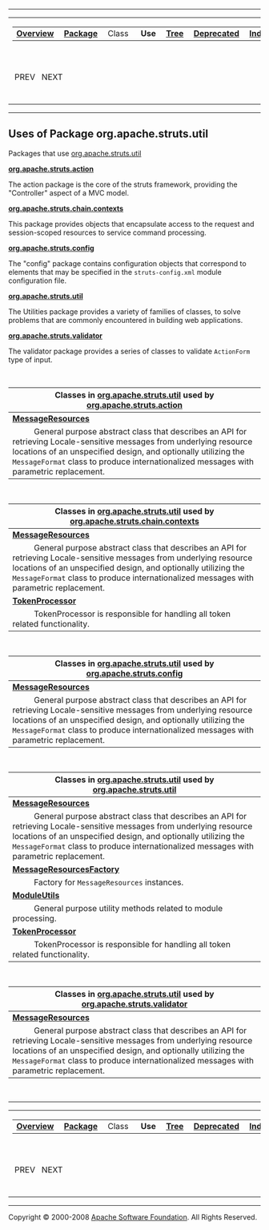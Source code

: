 ------------------------------------------------------------------------

<span id="navbar_top"></span> [](#skip-navbar_top "Skip navigation links")

<table>
<colgroup>
<col width="50%" />
<col width="50%" />
</colgroup>
<tbody>
<tr class="odd">
<td align="left"><span id="navbar_top_firstrow"></span>
<table>
<tbody>
<tr class="odd">
<td align="left"><a href="../../../../overview-summary.html.md"><strong>Overview</strong></a> </td>
<td align="left"><a href="package-summary.html.md"><strong>Package</strong></a> </td>
<td align="left">Class </td>
<td align="left"> <strong>Use</strong> </td>
<td align="left"><a href="package-tree.html.md"><strong>Tree</strong></a> </td>
<td align="left"><a href="../../../../deprecated-list.html.md"><strong>Deprecated</strong></a> </td>
<td align="left"><a href="../../../../index-all.html.md"><strong>Index</strong></a> </td>
<td align="left"><a href="../../../../help-doc.html.md"><strong>Help</strong></a> </td>
</tr>
</tbody>
</table></td>
<td align="left"></td>
</tr>
<tr class="even">
<td align="left"> PREV   NEXT</td>
<td align="left"><a href="../../../../index.html.md?org/apache/struts/util/package-use.html"><strong>FRAMES</strong></a>    <a href="package-use.html"><strong>NO FRAMES</strong></a>    
<a href="../../../../allclasses-noframe.html.md"><strong>All Classes</strong></a></td>
</tr>
</tbody>
</table>

<span id="skip-navbar_top"></span>

------------------------------------------------------------------------

**Uses of Package
 org.apache.struts.util**
-------------------------

Packages that use [org.apache.struts.util](../../../../org/apache/struts/util/package-summary.html.md)

[**org.apache.struts.action**](#org.apache.struts.action)

The action package is the core of the struts framework, providing the "Controller" aspect of a MVC model. 

[**org.apache.struts.chain.contexts**](#org.apache.struts.chain.contexts)

This package provides objects that encapsulate access to the request and session-scoped resources to service command processing. 

[**org.apache.struts.config**](#org.apache.struts.config)

The "config" package contains configuration objects that correspond to elements that may be specified in the `struts-config.xml` module configuration file. 

[**org.apache.struts.util**](#org.apache.struts.util)

The Utilities package provides a variety of families of classes, to solve problems that are commonly encountered in building web applications. 

[**org.apache.struts.validator**](#org.apache.struts.validator)

The validator package provides a series of classes to validate `ActionForm` type of input. 

 

<span id="org.apache.struts.action"></span>

| Classes in [org.apache.struts.util](../../../../org/apache/struts/util/package-summary.html.md) used by [org.apache.struts.action](../../../../org/apache/struts/action/package-summary.html)                                                                                                  |
|---------------------------------------------------------------------------------------------------------------------------------------------------------------------------------------------------------------------------------------------------------------------------------------------|
| **[**MessageResources**](../../../../org/apache/struts/util/class-use/MessageResources.html.md#org.apache.struts.action)**                                                                                                                                                                     
            General purpose abstract class that describes an API for retrieving Locale-sensitive messages from underlying resource locations of an unspecified design, and optionally utilizing the `MessageFormat` class to produce internationalized messages with parametric replacement.  |

 

<span id="org.apache.struts.chain.contexts"></span>

| Classes in [org.apache.struts.util](../../../../org/apache/struts/util/package-summary.html.md) used by [org.apache.struts.chain.contexts](../../../../org/apache/struts/chain/contexts/package-summary.html)                                                                                  |
|---------------------------------------------------------------------------------------------------------------------------------------------------------------------------------------------------------------------------------------------------------------------------------------------|
| **[**MessageResources**](../../../../org/apache/struts/util/class-use/MessageResources.html.md#org.apache.struts.chain.contexts)**                                                                                                                                                             
            General purpose abstract class that describes an API for retrieving Locale-sensitive messages from underlying resource locations of an unspecified design, and optionally utilizing the `MessageFormat` class to produce internationalized messages with parametric replacement.  |
| **[**TokenProcessor**](../../../../org/apache/struts/util/class-use/TokenProcessor.html.md#org.apache.struts.chain.contexts)**                                                                                                                                                                 
            TokenProcessor is responsible for handling all token related functionality.                                                                                                                                                                                                       |

 

<span id="org.apache.struts.config"></span>

| Classes in [org.apache.struts.util](../../../../org/apache/struts/util/package-summary.html.md) used by [org.apache.struts.config](../../../../org/apache/struts/config/package-summary.html)                                                                                                  |
|---------------------------------------------------------------------------------------------------------------------------------------------------------------------------------------------------------------------------------------------------------------------------------------------|
| **[**MessageResources**](../../../../org/apache/struts/util/class-use/MessageResources.html.md#org.apache.struts.config)**                                                                                                                                                                     
            General purpose abstract class that describes an API for retrieving Locale-sensitive messages from underlying resource locations of an unspecified design, and optionally utilizing the `MessageFormat` class to produce internationalized messages with parametric replacement.  |

 

<span id="org.apache.struts.util"></span>

| Classes in [org.apache.struts.util](../../../../org/apache/struts/util/package-summary.html.md) used by [org.apache.struts.util](../../../../org/apache/struts/util/package-summary.html)                                                                                                      |
|---------------------------------------------------------------------------------------------------------------------------------------------------------------------------------------------------------------------------------------------------------------------------------------------|
| **[**MessageResources**](../../../../org/apache/struts/util/class-use/MessageResources.html.md#org.apache.struts.util)**                                                                                                                                                                       
            General purpose abstract class that describes an API for retrieving Locale-sensitive messages from underlying resource locations of an unspecified design, and optionally utilizing the `MessageFormat` class to produce internationalized messages with parametric replacement.  |
| **[**MessageResourcesFactory**](../../../../org/apache/struts/util/class-use/MessageResourcesFactory.html.md#org.apache.struts.util)**                                                                                                                                                         
            Factory for `MessageResources` instances.                                                                                                                                                                                                                                         |
| **[**ModuleUtils**](../../../../org/apache/struts/util/class-use/ModuleUtils.html.md#org.apache.struts.util)**                                                                                                                                                                                 
            General purpose utility methods related to module processing.                                                                                                                                                                                                                     |
| **[**TokenProcessor**](../../../../org/apache/struts/util/class-use/TokenProcessor.html.md#org.apache.struts.util)**                                                                                                                                                                           
            TokenProcessor is responsible for handling all token related functionality.                                                                                                                                                                                                       |

 

<span id="org.apache.struts.validator"></span>

| Classes in [org.apache.struts.util](../../../../org/apache/struts/util/package-summary.html.md) used by [org.apache.struts.validator](../../../../org/apache/struts/validator/package-summary.html)                                                                                            |
|---------------------------------------------------------------------------------------------------------------------------------------------------------------------------------------------------------------------------------------------------------------------------------------------|
| **[**MessageResources**](../../../../org/apache/struts/util/class-use/MessageResources.html.md#org.apache.struts.validator)**                                                                                                                                                                  
            General purpose abstract class that describes an API for retrieving Locale-sensitive messages from underlying resource locations of an unspecified design, and optionally utilizing the `MessageFormat` class to produce internationalized messages with parametric replacement.  |

 

------------------------------------------------------------------------

<span id="navbar_bottom"></span> [](#skip-navbar_bottom "Skip navigation links")

<table>
<colgroup>
<col width="50%" />
<col width="50%" />
</colgroup>
<tbody>
<tr class="odd">
<td align="left"><span id="navbar_bottom_firstrow"></span>
<table>
<tbody>
<tr class="odd">
<td align="left"><a href="../../../../overview-summary.html.md"><strong>Overview</strong></a> </td>
<td align="left"><a href="package-summary.html.md"><strong>Package</strong></a> </td>
<td align="left">Class </td>
<td align="left"> <strong>Use</strong> </td>
<td align="left"><a href="package-tree.html.md"><strong>Tree</strong></a> </td>
<td align="left"><a href="../../../../deprecated-list.html.md"><strong>Deprecated</strong></a> </td>
<td align="left"><a href="../../../../index-all.html.md"><strong>Index</strong></a> </td>
<td align="left"><a href="../../../../help-doc.html.md"><strong>Help</strong></a> </td>
</tr>
</tbody>
</table></td>
<td align="left"></td>
</tr>
<tr class="even">
<td align="left"> PREV   NEXT</td>
<td align="left"><a href="../../../../index.html.md?org/apache/struts/util/package-use.html"><strong>FRAMES</strong></a>    <a href="package-use.html"><strong>NO FRAMES</strong></a>    
<a href="../../../../allclasses-noframe.html.md"><strong>All Classes</strong></a></td>
</tr>
</tbody>
</table>

<span id="skip-navbar_bottom"></span>

------------------------------------------------------------------------

Copyright © 2000-2008 [Apache Software Foundation](http://www.apache.org/). All Rights Reserved.
